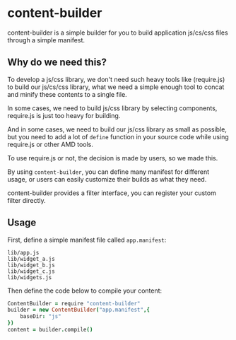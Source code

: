 content-builder
===============
content-builder is a simple builder for you to build application js/cs/css files through
a simple manifest.

## Why do we need this?

To develop a js/css library, we don't need such heavy tools like (require.js)
to build our js/cs/css library, what we need a simple enough tool to concat and
minify these contents to a single file.

In some cases, we need to build js/css library by selecting components,
require.js is just too heavy for building.

And in some cases, we need to build our js/css library as small as possible,
but you need to add a lot of `define` function in your source code while using require.js
or other AMD tools.

To use require.js or not, the decision is made by users, so we made this.

By using `content-builder`, you can define many manifest for different usage, or 
users can easily customize their builds as what they need.

content-builder provides a filter interface, you can register your custom filter directly.

## Usage

First, define a simple manifest file called `app.manifest`:

    lib/app.js
    lib/widget_a.js
    lib/widget_b.js
    lib/widget_c.js
    lib/widgets.js

Then define the code below to compile your content:

```coffee
ContentBuilder = require "content-builder"
builder = new ContentBuilder("app.manifest",{ 
    baseDir: "js"
})
content = builder.compile()
```

